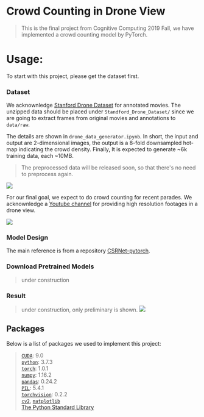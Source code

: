 Crowd Counting in Drone View
======

>This is the final project from Cognitive Computing 2019 Fall, we have implemented a crowd counting model by PyTorch. 

# Usage:
To start with this project, please get the dataset first.

### Dataset
We acknownledge [Stanford Drone Dataset](http://cvgl.stanford.edu/projects/uav_data/) for annotated movies. The unzipped data should be placed under `Standford_Drone_Dataset/` since we are going to extract frames from original movies and annotations to `data/raw`.  
 
The details are shown in `drone_data_generator.ipynb`. In short, the input and output are 2-dimensional images, the output is a 8-fold downsampled hot-map indicating the crowd density. Finally, It is expected to generate ~6k training data, each ~10MB. 
> The preprocessed data will be released soon, so that there's no need to preprocess again.
 
![](https://i.imgur.com/K0Occto.png)

 
For our final goal, we expect to do crowd counting for recent parades. We acknownledge a [Youtube channel](https://www.youtube.com/channel/UCJ_jxg20BXXDv-Z62rT7vyQ/videos) for providing high resolution footages in a drone view.

![](https://i.imgur.com/ZDrcpEA.jpg)


### Model Design
The main reference is from a repository [CSRNet-pytorch](https://github.com/leeyeehoo/CSRNet-pytorch).


### Download Pretrained Models
> under construction

### Result
> under construction, only preliminary is shown.
![](https://i.imgur.com/7Mo2bfT.png)



## Packages
Below is a list of packages we used to implement this project:

> [`CUDA`](https://www.h5py.org/https://developer.nvidia.com/cuda-90-download-archive?target_os=Windows&target_arch=x86_64): 9.0  
> [`python`](https://www.python.org/): 3.7.3  
> [`torch`](https://pytorch.org/): 1.0.1  
> [`numpy`](http://www.numpy.org/): 1.16.2  
> [`pandas`](https://pandas.pydata.org/): 0.24.2  
> [`PIL`](https://pypi.org/project/Pillow/): 5.4.1  
> [`torchvision`](https://pypi.org/project/torchvision/): 0.2.2  
> [`cv2`](https://pypi.org/project/opencv-python/), [`matplotlib`](https://matplotlib.org/)   
> [The Python Standard Library](https://docs.python.org/3/library/)
